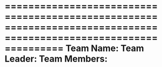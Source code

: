 ==================================================================================================================
Team Name:
Team Leader:
Team Members:
===================================================================================================================
